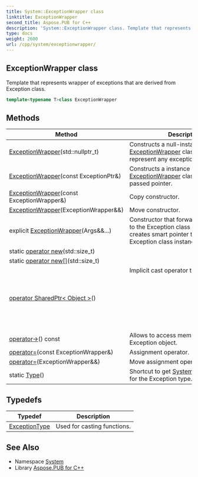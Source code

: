 ```yaml
---
title: System::ExceptionWrapper class
linktitle: ExceptionWrapper
second_title: Aspose.PUB for C++
description: 'System::ExceptionWrapper class. Template that represents wrapper of exceptions that are derived from Exception class in C++.'
type: docs
weight: 2600
url: /cpp/system/exceptionwrapper/
---
```

## ExceptionWrapper class


Template that represents wrapper of exceptions that are derived from Exception class.

```cpp
template<typename T>class ExceptionWrapper
```

## Methods

| Method | Description |
| --- | --- |
| [ExceptionWrapper](./exceptionwrapper/)(std::nullptr_t) | Constructs a null-instance of [ExceptionWrapper](./) class that does not represent any exception. |
| [ExceptionWrapper](./exceptionwrapper/)(const ExceptionPtr\&) | Constructs a instance of [ExceptionWrapper](./) class that contains passed pointer. |
| [ExceptionWrapper](./exceptionwrapper/)(const ExceptionWrapper\&) | Copy constructor. |
| [ExceptionWrapper](./exceptionwrapper/)(ExceptionWrapper\&&) | Move constructor. |
| explicit [ExceptionWrapper](./exceptionwrapper/)(Args\&&...) | Constructor that forwards parameters to the Exception class constructors and creates smart pointer that holds new Exception class instance. |
| static [operator new](./operatornew/)(std::size_t) |  |
| static [operator new[]](./operatornew[]/)(std::size_t) |  |
| [operator SharedPtr< Object >](./operatorsharedptr_object_/)() | Implicit cast operator to SharedPtr<Object> |
| [operator->](./operator-_/)() const | Allows to access members of the Exception object. |
| [operator=](./operator=/)(const ExceptionWrapper\&) | Assignment operator. |
| [operator=](./operator=/)(ExceptionWrapper\&&) | Move assignment operator. |
| static [Type](./type/)() | Shortcut to get [System::TypeInfo](../typeinfo/) object for the Exception type. |
## Typedefs

| Typedef | Description |
| --- | --- |
| [ExceptionType](./exceptiontype/) | Used for casting functions. |
## See Also

* Namespace [System](../)
* Library [Aspose.PUB for C++](../../)

